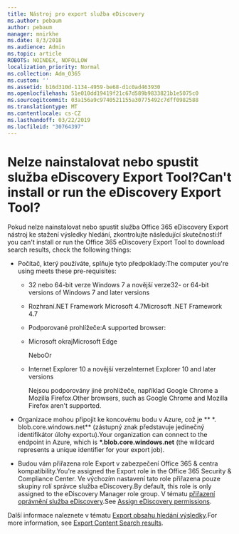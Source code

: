 ```yaml
---
title: Nástroj pro export služba eDiscovery
ms.author: pebaum
author: pebaum
manager: mnirkhe
ms.date: 8/3/2018
ms.audience: Admin
ms.topic: article
ROBOTS: NOINDEX, NOFOLLOW
localization_priority: Normal
ms.collection: Adm_O365
ms.custom: ''
ms.assetid: b16d310d-1134-4959-be68-d1c0ad463930
ms.openlocfilehash: 51e010dd19419f21c67d589b9833821b1e5075c0
ms.sourcegitcommit: 03a156a9c9740521155a30775492c7dff0982588
ms.translationtype: MT
ms.contentlocale: cs-CZ
ms.lasthandoff: 03/22/2019
ms.locfileid: "30764397"
---
```

# <a name="cant-install-or-run-the-ediscovery-export-tool"></a><span data-ttu-id="8cb7c-102">Nelze nainstalovat nebo spustit služba eDiscovery Export Tool?</span><span class="sxs-lookup"><span data-stu-id="8cb7c-102">Can't install or run the eDiscovery Export Tool?</span></span>

<span data-ttu-id="8cb7c-103">Pokud nelze nainstalovat nebo spustit služba Office 365 eDiscovery Export nástroj ke stažení výsledky hledání, zkontrolujte následující skutečnosti:</span><span class="sxs-lookup"><span data-stu-id="8cb7c-103">If you can't install or run the Office 365 eDiscovery Export Tool to download search results, check the following things:</span></span>
  
- <span data-ttu-id="8cb7c-104">Počítač, který používáte, splňuje tyto předpoklady:</span><span class="sxs-lookup"><span data-stu-id="8cb7c-104">The computer you're using meets these pre-requisites:</span></span>
    
  - <span data-ttu-id="8cb7c-105">32 nebo 64-bit verze Windows 7 a novější verze</span><span class="sxs-lookup"><span data-stu-id="8cb7c-105">32- or 64-bit versions of Windows 7 and later versions</span></span>
    
  - <span data-ttu-id="8cb7c-106">Rozhraní.NET Framework Microsoft 4.7</span><span class="sxs-lookup"><span data-stu-id="8cb7c-106">Microsoft .NET Framework 4.7</span></span>
    
  - <span data-ttu-id="8cb7c-107">Podporované prohlížeče:</span><span class="sxs-lookup"><span data-stu-id="8cb7c-107">A supported browser:</span></span>
    
  - <span data-ttu-id="8cb7c-108">Microsoft okraj</span><span class="sxs-lookup"><span data-stu-id="8cb7c-108">Microsoft Edge</span></span>
    
    <span data-ttu-id="8cb7c-109">Nebo</span><span class="sxs-lookup"><span data-stu-id="8cb7c-109">Or</span></span>
    
  - <span data-ttu-id="8cb7c-110">Internet Explorer 10 a novější verze</span><span class="sxs-lookup"><span data-stu-id="8cb7c-110">Internet Explorer 10 and later versions</span></span>
    
    <span data-ttu-id="8cb7c-111">Nejsou podporovány jiné prohlížeče, například Google Chrome a Mozilla Firefox.</span><span class="sxs-lookup"><span data-stu-id="8cb7c-111">Other browsers, such as Google Chrome and Mozilla Firefox aren't supported.</span></span>
    
- <span data-ttu-id="8cb7c-112">Organizace mohou připojit ke koncovému bodu v Azure, což je \*\* \*. blob.core.windows.net\*\* (zástupný znak představuje jedinečný identifikátor úlohy exportu).</span><span class="sxs-lookup"><span data-stu-id="8cb7c-112">Your organization can connect to the endpoint in Azure, which is **\*.blob.core.windows.net** (the wildcard represents a unique identifier for your export job).</span></span> 
    
- <span data-ttu-id="8cb7c-113">Budou vám přiřazena role Export v zabezpečení Office 365 &amp; centra kompatibility.</span><span class="sxs-lookup"><span data-stu-id="8cb7c-113">You're assigned the Export role in the Office 365 Security &amp; Compliance Center.</span></span> <span data-ttu-id="8cb7c-114">Ve výchozím nastavení tato role přiřazena pouze skupiny rolí správce služba eDiscovery.</span><span class="sxs-lookup"><span data-stu-id="8cb7c-114">By default, this role is only assigned to the eDiscovery Manager role group.</span></span> <span data-ttu-id="8cb7c-115">V tématu [přiřazení oprávnění služba eDiscovery](https://support.office.com/article/assign-ediscovery-permissions-in-the-office-365-security-compliance-center-5b9a067b-9d2e-4aa5-bb33-99d8c0d0b5d7#moreinfo).</span><span class="sxs-lookup"><span data-stu-id="8cb7c-115">See [Assign eDiscovery permissions](https://support.office.com/article/assign-ediscovery-permissions-in-the-office-365-security-compliance-center-5b9a067b-9d2e-4aa5-bb33-99d8c0d0b5d7#moreinfo).</span></span>
    
<span data-ttu-id="8cb7c-116">Další informace naleznete v tématu [Export obsahu hledání výsledky](https://support.office.com/article/Export-Content-Search-results-from-the-Office-365-Security-Compliance-Center-ed48d448-3714-4c42-85f5-10f75f6a4278).</span><span class="sxs-lookup"><span data-stu-id="8cb7c-116">For more information, see [Export Content Search results](https://support.office.com/article/Export-Content-Search-results-from-the-Office-365-Security-Compliance-Center-ed48d448-3714-4c42-85f5-10f75f6a4278).</span></span>
  

